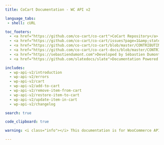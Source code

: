 ```yaml
---
title: CoCart Documentation - WC API v2

language_tabs:
 - shell: cURL

toc_footers:
  - <a href="https://github.com/co-cart/co-cart">CoCart Repository</a>
  - <a href="https://github.com/co-cart/co-cart/issues?page=1&amp;state=open">CoCart Issues</a>
  - <a href="https://github.com/co-cart/co-cart/blob/master/CONTRIBUTING.md">Contribute to CoCart</a>
  - <a href="https://github.com/co-cart/co-cart-docs/blob/master/CONTRIBUTING.md">Contribute to Documentation</a>
  - <a href="https://sebastiendumont.com">Developed by Sébastien Dumont</a>
  - <a href="https://github.com/slatedocs/slate">Documentation Powered by Slate</a>

includes:
  - wp-api-v2/introduction
  - wp-api-v2/errors
  - wp-api-v2/cart
  - wp-api-v2/add-to-cart
  - wp-api-v2/remove-item-from-cart
  - wp-api-v2/restore-item-to-cart
  - wp-api-v2/update-item-in-cart
  - wp-api-v2/changelog

search: true

code_clipboard: true

warning: <i class="info"></i> This documentation is for WooCommerce API v2 which is now deprecated. <a href="https://docs.cocart.xyz/">Please use the latest CoCart REST API version instead</a>. <a href="https://cocart.xyz/update-from-legacy-api/?utm_medium=docs.cocart.xyz&utm_source=docs&utm_content=cocart-docs">Upgrade guide</a>.

---
```


